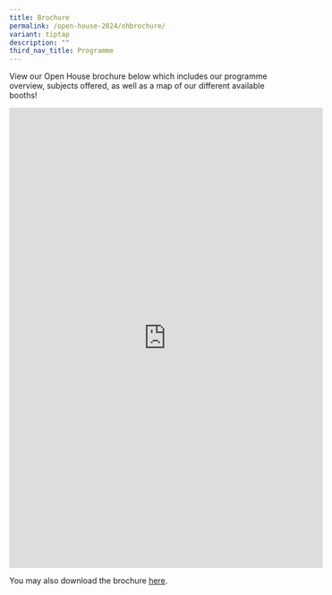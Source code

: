 ```yaml
---
title: Brochure
permalink: /open-house-2024/ohbrochure/
variant: tiptap
description: ""
third_nav_title: Programme
---
```

<p>View our Open House brochure below which includes our programme overview, subjects offered, as well as a map of our different available booths!</p><div class="iframe-wrapper"><iframe height="823" width="560" allowfullscreen="true" frameborder="0" src="https://docs.google.com/presentation/d/e/2PACX-1vRKIbulZuhNSOAIduLJL5LOhpheE30FOxhSqgU5ja1rzoVHMnxUd_pNaczN2KyKxQ/embed?start=false&amp;loop=false&amp;delayms=60000"></iframe></div><p></p><p>You may also download the brochure <a href="https://drive.google.com/file/d/1ZurSN5Lf0K-kegg95ACadC84Ti8aSxvt/view?usp=drive_link" rel="noopener noreferrer nofollow" target="_blank">here</a>.</p>